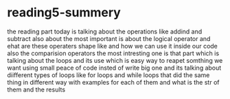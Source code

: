# reading5-summery

the reading part today is talking about the operations like addind and subtract
also about the most important is about the logical operator and ehat are these operaters shape like
and how we can use it inside our code also the comparision operators
the most intresting one is that part which is talking about the loops and its use which is easy way to reapet somthing we want
using small peace of code insted of write big one and its talking about diifferent types of loops
like for loops and while loops that did the same thing in different way with examples for each of them
and what is the str of them and the results
